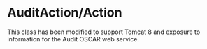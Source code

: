 # AuditAction/Action
This class has been modified to support Tomcat 8 and exposure to information for the Audit OSCAR web service.
